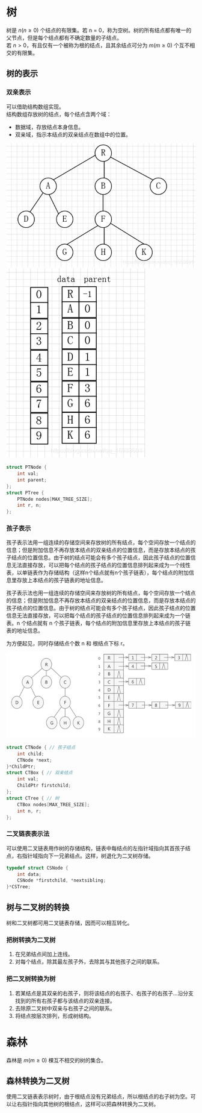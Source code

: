 # 树

树是 $n(n\geqslant0)$ 个结点的有限集。若 n = 0，称为空树。树的所有结点都有唯一的父节点，但是每个结点都有不确定数量的子结点。  
若 $n>0$，有且仅有一个被称为根的结点，且其余结点可分为 $m(m\geqslant0)$ 个互不相交的有限集。

## 树的表示

### 双亲表示

可以借助结构数组实现。  
结构数组存放树的结点，每个结点含两个域：
- 数据域，存放结点本身信息。
- 双亲域，指示本结点的双亲结点在数组中的位置。

![](markdown/6-B-1.webp)
![](markdown/6-B-2.webp)

```cpp
struct PTNode {
    int val;
    int parent;
};
struct PTree {
    PTNode nodes[MAX_TREE_SIZE];
    int r, n;
};
```

### 孩子表示

孩子表示法用一组连续的存储空间来存放树的所有结点，每个空间存放一个结点的信息；但是附加信息不再存放本结点的双亲结点的位置信息，而是存放本结点的孩子结点的位置信息。由于树的结点可能会有多个孩子结点，因此孩子结点的位置信息无法直接存放，可以把每个结点的孩子结点的位置信息排列起来成为一个线性表，以单链表作为存储结构（这样n个结点就有n个孩子链表），每个结点的附加信息里存放上本结点的孩子链表的地址信息。

孩子表示法也用一组连续的存储空间来存放树的所有结点，每个空间存放一个结点的信息；但是附加信息不再存放本结点的双亲结点的位置信息，而是存放本结点的孩子结点的位置信息。由于树的结点可能会有多个孩子结点，因此孩子结点的位置信息无法直接存放，可以把每个结点的孩子结点的位置信息排列起来成为一个链表。n 个结点就有 n 个孩子链表，每个结点的附加信息里存放上本结点的孩子链表的地址信息。

为方便起见，同时存储结点个数 n 和 根结点下标 r。

![](markdown/6-B-3.png)

```cpp
struct CTNode { // 孩子结点
    int child;
    CTNode *next;
}*ChildPtr;
struct CTBox { // 双亲结点
    int val;
    ChildPtr firstchild;
};
struct CTree { // 树
    CTBox nodes[MAX_TREE_SIZE];
    int n, r;
};
```

### 二叉链表表示法

可以使用二叉链表用作树的存储结构，链表中每结点的左指针域指向其首孩子结点，右指针域指向下一兄弟结点。这样，树退化为二叉树存储。  

```cpp
typedef struct CSNode {
    int data;
    CSNode *firstchild, *nextsibling;
}*CSTree;
```

## 树与二叉树的转换

树和二叉树都可用二叉链表存储，因而可以相互转化。  

### 把树转换为二叉树

1. 在兄弟结点间加上连线。
2. 对每个结点，除其最左孩子外，去除其与其他孩子之间的联系。

### 把二叉树转换为树

1. 若某结点是其双亲的右孩子，则将该结点的右孩子、右孩子的右孩子...沿分支找到的所有右孩子都与该结点的双亲连接。
2. 去除原二叉树中双亲与右孩子之间的联系。
3. 将结点按层次排列，形成树结构。

# 森林

森林是 $m(m\geqslant0)$ 棵互不相交的树的集合。 

## 森林转换为二叉树

使用二叉链表表示树时，由于根结点没有兄弟结点，所以根结点的右子树为空。可以让右指针指向其他树的根结点，这样可以把森林转换为二叉树。
